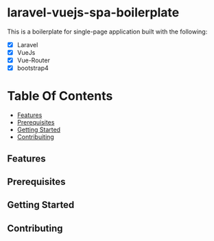 # laravel-vuejs-spa-boilerplate
This is a boilerplate for single-page application built with the following:  

- [x] Laravel
- [x] VueJs
- [x] Vue-Router
- [x] bootstrap4

# Table Of Contents
- [Features](https://pages.github.com/)
- [Prerequisites](https://pages.github.com/)
- [Getting Started](https://pages.github.com/)
- [Contribuiting](https://pages.github.com/)


## Features

## Prerequisites

## Getting Started

## Contributing
